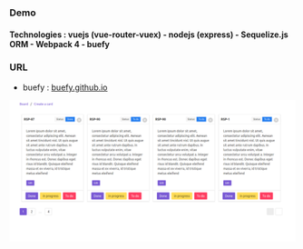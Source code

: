 
### Demo

#### Technologies : vuejs (vue-router-vuex) - nodejs (express) - Sequelize.js ORM - Webpack 4 - buefy


### URL ###

* buefy : [buefy.github.io](https://buefy.github.io/)

![Imgur Image](image/project.png)
